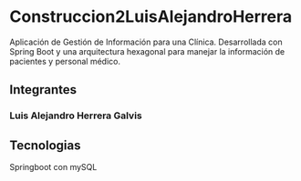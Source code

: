 # Construccion2LuisAlejandroHerrera
Aplicación de Gestión de Información para una Clínica. Desarrollada con Spring Boot y una arquitectura hexagonal para manejar la información de pacientes y personal médico.

## Integrantes
### Luis Alejandro Herrera Galvis

## Tecnologias
Springboot con mySQL
